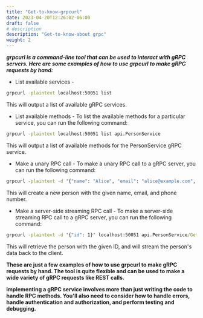 ```yaml
---
title: "Get-to-know-grpcurl"
date: 2023-04-20T12:26:02-06:00
draft: false
# description
description: "Get-to-know-about grpc"
weight: 2
---
```

***grpcurl is a command-line tool that can be used to interact with gRPC servers. Here are some examples of how to use grpcurl to make gRPC requests by hand:***

- List available services - 
```cmd
grpcurl -plaintext localhost:50051 list
```
This will output a list of available gRPC services.

- List available methods - To list the available methods for a particular service, you can run the following command:
```cmd
grpcurl -plaintext localhost:50051 list api.PersonService
```
This will output a list of available methods for the PersonService gRPC service.

- Make a unary RPC call - To make a unary RPC call to a gRPC server, you can run the following command:
```cmd
grpcurl -plaintext -d '{"name": "Alice", "email": "alice@example.com", "phone": "555-1234"}' localhost:50051 api.PersonService/CreatePerson
```
This will create a new person with the given name, email, and phone number.

- Make a server-side streaming RPC call - To make a server-side streaming RPC call to a gRPC server, you can run the following command:
```cmd
grpcurl -plaintext -d '{"id": 1}' localhost:50051 api.PersonService/GetPerson
```
This will retrieve the person with the given ID, and will stream the person's data back to the client.



**These are just a few examples of how to use grpcurl to make gRPC requests by hand. The tool is quite flexible and can be used to make a wide variety of gRPC requests like REST calls.**

**implementing a gRPC service involves more than just writing the code to handle RPC methods. You'll also need to consider how to handle errors, handle authentication and authorization, and perform testing and debugging.**
